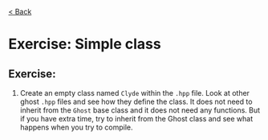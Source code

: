 [< Back](../README.md)

# Exercise: Simple class

## Exercise:

1. Create an empty class named `Clyde` within the `.hpp` file. Look at other ghost `.hpp` files and see how they define
   the class. It does not need to inherit from the `Ghost` base class and it does not need any functions. But if you
   have extra time, try to inherit from the Ghost class and see what happens when you try to compile.
